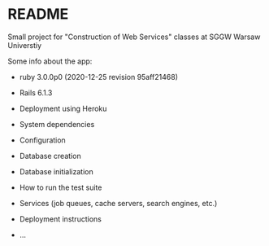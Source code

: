 # README

Small project for "Construction of Web Services" classes at SGGW Warsaw Universtiy

Some info about the app:

* ruby 3.0.0p0 (2020-12-25 revision 95aff21468)
* Rails 6.1.3
* Deployment using Heroku

* System dependencies

* Configuration

* Database creation

* Database initialization

* How to run the test suite

* Services (job queues, cache servers, search engines, etc.)

* Deployment instructions

* ...
